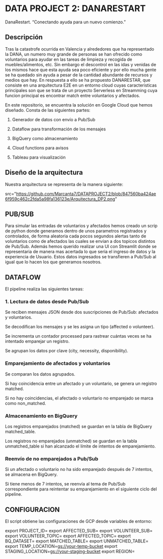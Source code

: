# DATA PROJECT 2: DANARESTART
DanaRestart. “Conectando ayuda para un nuevo comienzo.”
## Descripción
Tras la catastrofe ocurrida en Valencia y alrededores que ha representado la DANA, un numero muy grande de personas se han ofrecido como voluntarios para ayudar en las tareas de limpieza y recogida de muebles/alimentos, etc. Sin embargo el descontrol en las idas y venidas de los mismos hace que esta ayuda sea poco eficiente y por ello mucha gente se ha quedado sin ayuda a pesar de la cantidad abundante de recursos y medios que hay. En respuesta a ello se ha propuesto DANARESTAR, que consiste en una arquitectura E2E en un entorno cloud cuyas caracteristicas principales son que se trata de un proyecto Serverless en Streamming cuya funcion principal es encontrar match entre voluntarios y afectados.

En este repositorio, se encuentra la solución en Google Cloud que hemos diseñado. Consta de las siguientes partes:

1. Generador de datos con envío a Pub/Sub

2. Dataflow para transformación de los mensajes

3. BigQuery como almacenamiento

4. Cloud functions para avisos

5. Tableau para visualización


## Diseño de la arquitectura
Nuestra arquitectura se representa de la manera siguiente:

src="https://github.com/Marcanta7/DATAPROJECT2/blob/847560ba424ae6f959c462c2fda5a98fa136123e/Arquitectura_DP2.png"

## PUB/SUB

Para simular las entradas de voluntarios y afectados hemos creado un scrip de python donde generamos dentro de unos parametros registrados y controlados, de forma aleatoria cada pocos segundos alertas tanto de voluntarios como de afectados las cuales se envian a dos topicos distintos de Pub/Sub. Además hemos querido realizar una UI con Streamlit donde se representaria de manera mas acertada lo que seria el ingreso de datos y la experiencia de Usuario. Estos datos ingresados se transfieren a Pub/Sub al igual que lo hacen los que generamos nosotros.

## DATAFLOW
El pipeline realiza las siguientes tareas:

### 1. Lectura de datos desde Pub/Sub

Se reciben mensajes JSON desde dos suscripciones de Pub/Sub: afectados y voluntarios.

Se decodifican los mensajes y se les asigna un tipo (affected o volunteer).

Se incrementa un contador processed para rastrear cuántas veces se ha intentado emparejar un registro.

Se agrupan los datos por clave (city, necessity, disponibility).

### Emparejamiento de afectados y voluntarios

Se comparan los datos agrupados.

Si hay coincidencia entre un afectado y un voluntario, se genera un registro matched.

Si no hay coincidencias, el afectado o voluntario no emparejado se marca como non_matched.

### Almacenamiento en BigQuery

Los registros emparejados (matched) se guardan en la tabla de BigQuery matched_table.

Los registros no emparejados (unmatched) se guardan en la tabla unmatched_table si han alcanzado el límite de intentos de emparejamiento.

### Reenvío de no emparejados a Pub/Sub

Si un afectado o voluntario no ha sido emparejado después de 7 intentos, se almacena en BigQuery.

Si tiene menos de 7 intentos, se reenvía al tema de Pub/Sub correspondiente para reintentar su emparejamiento en el siguiente ciclo del pipeline.

## CONFIGURACION
El script obtiene las configuraciones de GCP desde variables de entorno:

export PROJECT_ID=<your-gcp-project>
export AFFECTED_SUB=<affected-subscription>
export VOLUNTEER_SUB=<volunteer-subscription>
export VOLUNTEER_TOPIC=<volunteer-topic>
export AFFECTED_TOPIC=<affected-topic>
export BQ_DATASET=<bigquery-dataset>
export MATCHED_TABLE=<matched-table>
export UNMATCHED_TABLE=<unmatched-table>
export TEMP_LOCATION=<gs://your-temp-bucket>
export STAGING_LOCATION=<gs://your-staging-bucket>
export REGION=<gcp-region>


